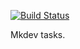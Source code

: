 [![Build Status](https://travis-ci.com/barkozavr/flashcards.svg?branch=7th-task)](https://travis-ci.com/barkozavr/flashcards)

Mkdev tasks.